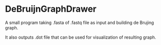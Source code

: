 # DeBruijnGraphDrawer

A small program taking .fasta of .fastq file as input and building de Brujing graph.

It also outputs .dot file that can be used for visualization of resulting graph.
